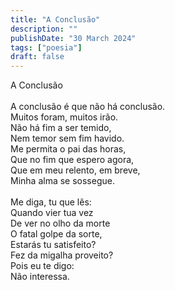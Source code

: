 ```yaml
---
title: "A Conclusão"
description: ""
publishDate: "30 March 2024"
tags: ["poesia"]
draft: false
---
```

A Conclusão<br>
<br>
A conclusão é que não há conclusão.<br>
Muitos foram, muitos irão.<br>
Não há fim a ser temido,<br>
Nem temor sem fim havido.<br>
Me permita o pai das horas,<br>
Que no fim que espero agora,<br>
Que em meu relento, em breve,<br>
Minha alma se sossegue.<br>
<br>
Me diga, tu que lês:<br>
Quando vier tua vez<br>
De ver no olho da morte<br>
O fatal golpe da sorte,<br>
Estarás tu satisfeito?<br>
Fez da migalha proveito?<br>
Pois eu te digo:<br>
Não interessa.<br>